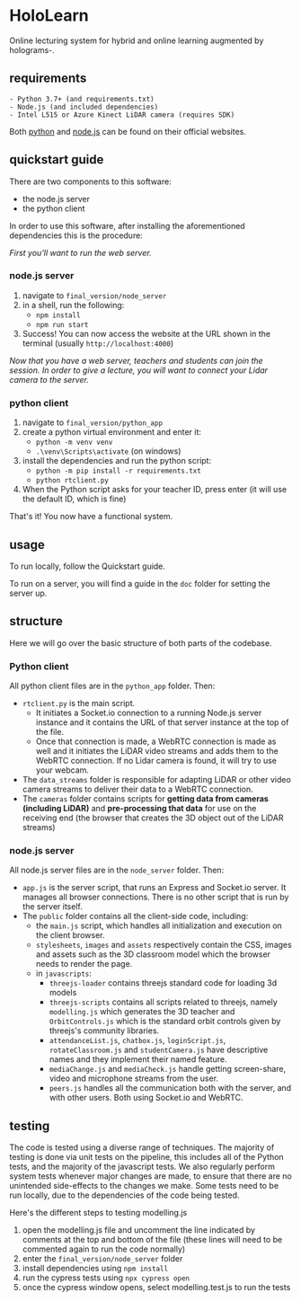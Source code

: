 # HoloLearn

Online lecturing system for hybrid and online learning augmented by holograms-.


## requirements

```
- Python 3.7+ (and requirements.txt)
- Node.js (and included dependencies)
- Intel L515 or Azure Kinect LiDAR camera (requires SDK)
```

Both [python](https://www.python.org/) and [node.js](https://nodejs.org/en/) can be found on their official websites.

## quickstart guide

There are two components to this software:

- the node.js server
- the python client

In order to use this software, after installing the aforementioned dependencies this is the procedure:

*First you'll want to run the web server.*

### node.js server

1. navigate to `final_version/node_server`
2. in a shell, run the following:
   - `npm install`
   - `npm run start`
3. Success! You can now access the website at the URL shown in the terminal (usually `http://localhost:4000`)

*Now that you have a web server, teachers and students can join the session. In order to give a lecture, you will want to connect your Lidar camera to the server.*

### python client

1. navigate to `final_version/python_app`
2. create a python virtual environment and enter it:
   - `python -m venv venv`
   - `.\venv\Scripts\activate` (on windows)
3. install the dependencies and run the python script:
   - `python -m pip install -r requirements.txt`
   - `python rtclient.py`
4. When the Python script asks for your teacher ID, press enter (it will use the default ID, which is fine)

That's it! You now have a functional system.

## usage

To run locally, follow the Quickstart guide.

To run on a server, you will find a guide in the `doc` folder for setting the server up.

## structure

Here we will go over the basic structure of both parts of the codebase.

### Python client

All python client files are in the `python_app` folder. Then:

- `rtclient.py` is the main script.
  - It initiates a Socket.io connection to a running Node.js server instance and it contains the URL of that server instance at the top of the file.
  - Once that connection is made, a WebRTC connection is made as well and it initiates the LiDAR video streams and adds them to the WebRTC connection. If no Lidar camera is found, it will try to use your webcam.
- The `data_streams` folder is responsible for adapting LiDAR or other video camera streams to deliver their data to a WebRTC connection.
- The `cameras`  folder contains scripts for **getting data from cameras (including LiDAR)** and **pre-processing that data** for use on the receiving end (the browser that creates the 3D object out of the LiDAR streams)

### node.js server

All node.js server files are in the `node_server` folder. Then:

- `app.js` is the server script, that runs an Express and Socket.io server. It manages all browser connections. There is no other script that is run by the server itself.
- The `public` folder contains all the client-side code, including:
  - the `main.js` script, which handles all initialization and execution on the client browser.
  - `stylesheets`, `images` and `assets` respectively contain the CSS, images and assets such as the 3D classroom model which the browser needs to render the page.
  - in `javascripts`:
    - `threejs-loader` contains threejs standard code for loading 3d models
    - `threejs-scripts` contains all scripts related to threejs, namely `modelling.js` which generates the 3D teacher and `OrbitControls.js` which is the standard orbit controls given by threejs's community libraries.
    - `attendanceList.js`, `chatbox.js`, `loginScript.js`, `rotateClassroom.js` and `studentCamera.js` have descriptive names and they implement their named feature.
    - `mediaChange.js` and `mediaCheck.js` handle getting screen-share, video and microphone streams from the user.
    - `peers.js` handles all the communication both with the server, and with other users. Both using Socket.io and WebRTC.

## testing

The code is tested using a diverse range of techniques.
The majority of testing is done via unit tests on the pipeline, this includes all of the Python tests, and the majority of the javascript tests.
We also regularly perform system tests whenever major changes are made, to ensure that there are no unintended side-effects to the changes we make.
Some tests need to be run locally, due to the dependencies of the code being tested.

Here's the different steps to testing modelling.js
1. open the modelling.js file and uncomment the line indicated by comments at the top and bottom of the file (these lines will need to be commented again to run the code normally)
2. enter the `final_version/node_server` folder
3. install dependencies using `npm install`
4. run the cypress tests using `npx cypress open`
5. once the cypress window opens, select modelling.test.js to run the tests
